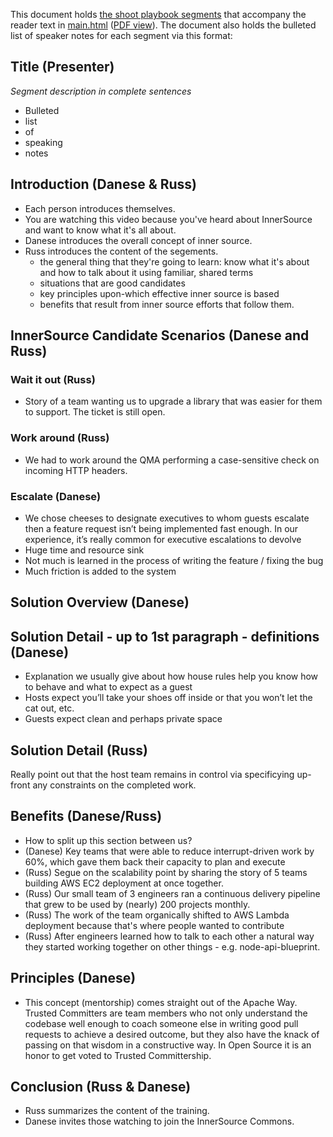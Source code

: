 This document holds [the shoot playbook segments](https://app.oreilly.com/authors/welcomekit/video.csp) that accompany the reader text in [main.html](https://github.com/rrrutledge/innersource-intro/blob/master/main.html) ([PDF view](https://github.com/rrrutledge/innersource-intro/files/1924845/InnerSource-Intro.pdf)).
The document also holds the bulleted list of speaker notes for each segment via this format:

## Title (Presenter)
_Segment description in complete sentences_

* Bulleted
* list
* of
* speaking
* notes

## Introduction (Danese & Russ)

* Each person introduces themselves.
* You are watching this video because you've heard about InnerSource and want to know what it's all about.
* Danese introduces the overall concept of inner source.
* Russ introduces the content of the segements.
  * the general thing that they're going to learn: know what it's about and how to talk about it using familiar, shared terms 
  * situations that are good candidates
  * key principles upon-which effective inner source is based
  * benefits that result from inner source efforts that follow them.

## InnerSource Candidate Scenarios (Danese and Russ)

### Wait it out (Russ)
* Story of a team wanting us to upgrade a library that was easier for them to support.
The ticket is still open.

### Work around (Russ)
* We had to work around the QMA performing a case-sensitive check on incoming HTTP headers.

### Escalate (Danese)

* We chose cheeses to designate executives to whom guests escalate then a feature request isn’t being implemented fast enough. In our experience, it’s really common for executive escalations to devolve
* Huge time and resource sink
* Not much is learned in the process of writing the feature / fixing the bug
* Much friction is added to the system

## Solution Overview (Danese)

## Solution Detail - up to 1st paragraph - definitions (Danese)

* Explanation we usually give about how house rules help you know how to behave and what to expect as a guest
* Hosts expect you’ll take your shoes off inside or that you won’t let the cat out, etc.
* Guests expect clean and perhaps private space

## Solution Detail (Russ)

Really point out that the host team remains in control via specificying up-front any constraints on the completed work.

## Benefits (Danese/Russ)
* How to split up this section between us?
* (Danese) Key teams that were able to reduce interrupt-driven work by 60%, which gave them back their capacity to plan and execute
* (Russ) Segue on the scalability point by sharing the story of 5 teams building AWS EC2 deployment at once together.
* (Russ) Our small team of 3 engineers ran a continuous delivery pipeline that grew to be used by (nearly) 200 projects monthly.
* (Russ) The work of the team organically shifted to AWS Lambda deployment because that's where people wanted to contribute
* (Russ) After engineers learned how to talk to each other a natural way they started working together on other things - e.g. node-api-blueprint.

## Principles (Danese)

* This concept (mentorship) comes straight out of the Apache Way.
Trusted Committers are team members who not only understand the codebase well enough to coach someone else in writing good pull requests to achieve a desired outcome, but they also have the knack of passing on that wisdom in a constructive way.
In Open Source it is an honor to get voted to Trusted Committership.

## Conclusion (Russ & Danese)
* Russ summarizes the content of the training.
* Danese invites those watching to join the InnerSource Commons.
